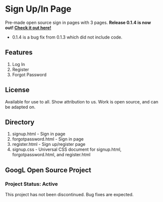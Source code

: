 # Sign Up/In Page
Pre-made open source sign in pages with 3 pages.
**Release 0.1.4 is now out! [Check it out here!](https://github.com/googloss/Sign-Up-Page/releases/tag/v0.1.4)**
- 0.1.4 is a bug fix from 0.1.3 which did not include code.

## Features
1. Log In
2. Register
3. Forgot Password

## License
Available for use to all. Show attribution to us. Work is open source, and can be adapted on.

## Directory
1. signup.html - Sign in page
2. forgotpassword.html - Sign in page
3. register.html - Sign up/register page
4. signup.css - Universal CSS document for signup.html, forgotpassword.html, and register.html

## GoogL Open Source Project

### Project Status: Active
This project has not been discontinued.
Bug fixes are expected.
